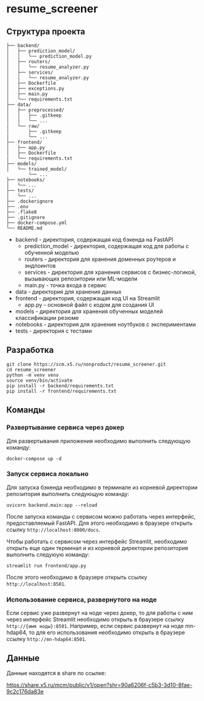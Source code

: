 # resume_screener

## Структура проекта

```plain
├── backend/
│   ├── prediction_model/
│   │   └── prediction_model.py
│   ├── routers/
│   │   └── resume_analyzer.py
│   ├── services/
│   │   └── resume_analyzer.py
│   ├── Dockerfile
│   ├── exceptions.py
│   ├── main.py
│   └── requirements.txt
├── data/
│   ├── preprocessed/
│   │   ├── .gitkeep
│   │   └── ...
|   └── raw/
│       ├── .gitkeep
|       └── ...
├── frontend/
│   ├── app.py
│   ├── Dockerfile
|   └── requirements.txt
├── models/
│   └── trained_model/
        └── ...
├── notebooks/
│   └── ...
├── tests/
│   └── ...
├── .dockerignore
├── .env
├── .flake8
├── .gitignore
├── docker-compose.yml
└── README.md
```

* backend - директория, содержащая код бэкенда на FastAPI
    * prediction_model - директория, содержащая код для работы с обученной моделью
    * routers - директория для хранения доменных роутеров и эндпоинтов
    * services - директория для хранения сервисов с бизнес-логикой, вызывающих репозитории или ML-модели
    * main.py - точка входа в сервис
* data - директория для хранения данных
* frontend - директория, содержащая код UI на Streamlit
    * app.py - основной файл с кодом для создания UI
* models - директория для хранения обученных моделей классификации резюме
* notebooks - директория для хранения ноутбуков с экспериментами
* tests - директория с тестами

## Разработка

```
git clone https://scm.x5.ru/nonproduct/resume_screener.git
cd resume_screener
python -m venv venv
source venv/bin/activate
pip install -r backend/requirements.txt
pip install -r frontend/requirements.txt
```

## Команды

### Развертывание сервиса через докер

Для развертывания приложения необходимо выполнить следующую команду:

```
docker-compose up -d
```

### Запуск сервиса локально

Для запуска бэкенда необходимо в терминале из корневой директории репозитория выполнить следующую команду:

```
uvicorn backend.main:app --reload
```

После запуска команды с сервисом можно работать через интерфейс, предоставляемый FastAPI. Для этого необходимо в браузере открыть ссылку `http://localhost:8000/docs`.

Чтобы работать с сервисом через интерфейс Streamlit, необходимо открыть еще один терминал и из корневой директории репозитория выполнить следуюую команду:

```
streamlit run frontend/app.py
```

После этого необходимо в браузере открыть ссылку `http://localhost:8501`.

### Использование сервиса, развернутого на ноде

Если сервис уже развернут на ноде через докер, то для работы с ним через интерфейс Streamlit необходимо открыть в браузере ссылку `http://{имя ноды}:8501`. Например, если сервис развернут на ноде mn-hdap64, то для его использования необходимо открыть в браузере ссылку `http://mn-hdap64:8501`.

## Данные

Данные находятся в share по ссылке:

https://share.x5.ru/mcm/public/v1/open?shr=90a6206f-c5b3-3d10-8fae-9c2c176da83e